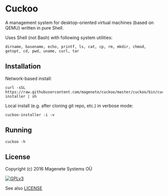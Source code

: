 Cuckoo
======

A management system for desktop-oriented virtual machines (based on QEMU) written in pure Shell.

Uses Shell (not Bash) with following system utilities:

    dirname, basename, echo, printf, ls, cat, cp, rm, mkdir, chmod, getopt, cd, pwd, uname, curl, tar


Installation
------------

Network-based install:

    curl -sSL https://raw.githubusercontent.com/magenete/cuckoo/master/cuckoo/bin/cuckoo-installer | sh

Local install (e.g. after cloning git repo, etc.) in verbose mode:

    cuckoo-installer -i -v


Running
-------

    cuckoo -h


License
-------

Copyright (c) 2016 Magenete Systems OÜ

[![GPLv3](http://www.gnu.org/graphics/gplv3-88x31.png)](http://www.gnu.org/licenses/gpl-3.0.txt)

See also [LICENSE](LICENSE)
